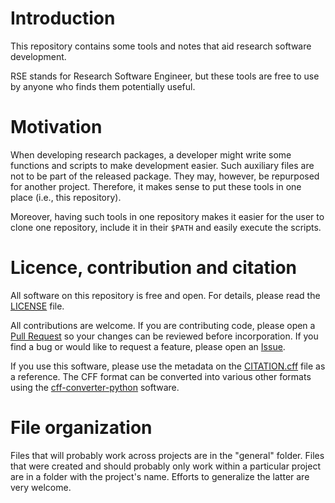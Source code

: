 # Introduction

This repository contains some tools and notes that aid research software development.

RSE stands for Research Software Engineer, but these tools are free to use by anyone who finds them potentially useful.

# Motivation

When developing research packages, a developer might write some functions and scripts to make development easier. Such auxiliary files are not to be part of the released package. They may, however, be repurposed for another project. Therefore, it makes sense to put these tools in one place (i.e., this repository).

Moreover, having such tools in one repository makes it easier for the user to clone one repository, include it in their `$PATH` and easily execute the scripts.

# Licence, contribution and citation

All software on this repository is free and open. For details, please read the [LICENSE](https://github.com/ocbe-uio/rse-tools/blob/main/LICENSE) file.

All contributions are welcome. If you are contributing code, please open a [Pull Request](https://github.com/ocbe-uio/rse-tools/pulls) so your changes can be reviewed before incorporation. If you find a bug or would like to request a feature, please open an [Issue](https://github.com/ocbe-uio/rse-tools/issues/new).

If you use this software, please use the metadata on the [CITATION.cff](https://github.com/ocbe-uio/rse-tools/blob/main/CITATION.cff) file as a reference. The CFF format can be converted into various other formats using the [cff-converter-python](https://github.com/citation-file-format/cff-converter-python) software.

# File organization

Files that will probably work across projects are in the "general" folder. Files that were created and should probably only work within a particular project are in a folder with the project's name. Efforts to generalize the latter are very welcome. 
